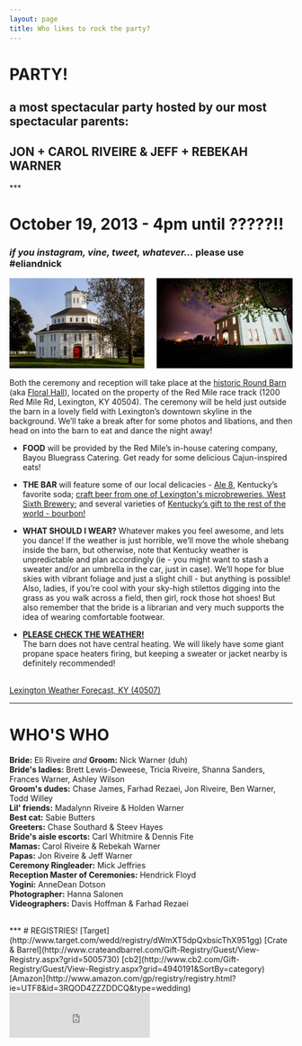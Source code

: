 ```yaml
---
layout: page
title: Who likes to rock the party?
---
```


# PARTY!
## a most spectacular party hosted by our most spectacular parents:
<h2 class="sparkle">JON + CAROL RIVEIRE &amp; JEFF + REBEKAH WARNER
</h2>
***

# October 19, 2013 - 4pm until ?????!!
### *if you instagram, vine, tweet, whatever...* __please use #eliandnick__

![Floral Hall](/public/images/roundbarn.png)

Both the ceremony and reception will take place at the [historic Round Barn](http://www.theredmile.com/redmile/our-track/virtual-tour/round-barn) (aka [Floral Hall](http://www.nps.gov/nr/travel/lexington/flo.htm)), located on the property of the Red Mile race track (1200 Red Mile Rd, Lexington, KY 40504). The ceremony will be held just outside the barn in a lovely field with Lexington’s downtown skyline in the background. We’ll take a break after for some photos and libations, and then head on into the barn to eat and dance the night away!


* __FOOD__ will be provided by the Red Mile’s in-house catering company, Bayou Bluegrass Catering. Get ready for some delicious Cajun-inspired eats!


* __THE BAR__ will feature some of our local delicacies - [Ale 8](http://en.wikipedia.org/wiki/Ale-8-One), Kentucky’s favorite soda; [craft beer from one of Lexington's microbreweries, West Sixth Brewery](http://www.craftbeer.com/featured-brewery/west-sixth-brewing-company); and several varieties of [Kentucky’s gift to the rest of the world - bourbon!](http://en.wikipedia.org/wiki/Bourbon_whiskey)

* __WHAT SHOULD I WEAR?__
Whatever makes you feel awesome, and lets you dance! If the weather is just horrible, we’ll move the whole shebang inside the barn, but otherwise, note that Kentucky weather is unpredictable and plan accordingly (ie - you might want to stash a sweater and/or an umbrella in the car, just in case). We’ll hope for blue skies with vibrant foliage and just a slight chill - but anything is possible! Also, ladies, if you’re cool with your sky-high stilettos digging into the grass as you walk across a field, then girl, rock those hot shoes! But also remember that the bride is a librarian and very much supports the idea of wearing comfortable footwear.  

* __[PLEASE CHECK THE WEATHER!](http://www.weather.com/weather/weekend/Lexington+KY+40504:4:US)__  
The barn does not have central heating. We will likely have some giant propane space heaters firing, but keeping a sweater or jacket nearby is definitely recommended!  
<br>

<script type="text/javascript" src="http://voap.weather.com/weather/oap/USKY1079?template=OTDRH&amp;par=3000000007&amp;unit=0&amp;key=twciweatherwidget">
</script>  

<div id="wx_module_9306">
   <a href="http://www.weather.com/weather/local/40507">Lexington Weather Forecast, KY (40507)</a>
</div>

<script type="text/javascript">

   /* Locations can be edited manually by updating 'wx_locID' below.  Please also update */
   /* the location name and link in the above div (wx_module) to reflect any changes made. */
   var wx_locID = '40507';

   /* If you are editing locations manually and are adding multiple modules to one page, each */
   /* module must have a unique div id.  Please append a unique # to the div above, as well */
   /* as the one referenced just below.  If you use the builder to create individual modules  */
   /* you will not need to edit these parameters. */
   var wx_targetDiv = 'wx_module_9306';

   /* Please do not change the configuration value [wx_config] manually - your module */
   /* will no longer function if you do.  If at any time you wish to modify this */
   /* configuration please use the graphical configuration tool found at */
   /* https://registration.weather.com/ursa/wow/step2 */
   var wx_config='SZ=728x90*WX=FHW*LNK=TRVL*UNT=F*BGI=fall*MAP=null|null*DN=eliandnick.com/party*TIER=0*PID=1106149693*MD5=0fbc192892fce234a05a6691a6525113';

   document.write('<scr'+'ipt src="'+document.location.protocol+'//wow.weather.com/weather/wow/module/'+wx_locID+'?config='+wx_config+'&proto='+document.location.protocol+'&target='+wx_targetDiv+'"></scr'+'ipt>');  
</script>


***
# WHO'S WHO
__Bride:__ Eli Riveire _and_ __Groom:__ Nick Warner (duh)  
__Bride's ladies:__ Brett Lewis-Deweese, Tricia Riveire, Shanna Sanders, Frances Warner, Ashley Wilson  
__Groom's dudes:__ Chase James, Farhad Rezaei, Jon Riveire, Ben Warner, Todd Willey  
__Lil' friends:__ Madalynn Riveire & Holden Warner  
__Best cat:__ Sabie Butters  
__Greeters:__ Chase Southard & Steev Hayes  
__Bride's aisle escorts:__ Carl Whitmire & Dennis Fite  
__Mamas:__ Carol Riveire & Rebekah Warner  
__Papas:__ Jon Riveire & Jeff Warner  
__Ceremony Ringleader:__ Mick Jeffries  
__Reception Master of Ceremonies:__ Hendrick Floyd  
__Yogini:__ AnneDean Dotson    
__Photographer:__ Hanna Salonen  
__Videographers:__ Davis Hoffman & Farhad Rezaei    

<br>
***
# REGISTRIES!
[Target](http://www.target.com/wedd/registry/dWmXT5dpQxbsicThX951gg)  
[Crate & Barrel](http://www.crateandbarrel.com/Gift-Registry/Guest/View-Registry.aspx?grid=5005730)  
[cb2](http://www.cb2.com/Gift-Registry/Guest/View-Registry.aspx?grid=4940191&SortBy=category)  
[Amazon](http://www.amazon.com/gp/registry/registry.html?ie=UTF8&id=3RQOD4ZZZDDCQ&type=wedding)  

<br>
<iframe src="https://embed.spotify.com/?uri=spotify:user:eliriveire:playlist:3dsWfGQ52I0sMD0rj7Yg1X" width="250" height="80" frameborder="0" allowtransparency="true">
</iframe>
<br>
<br>


